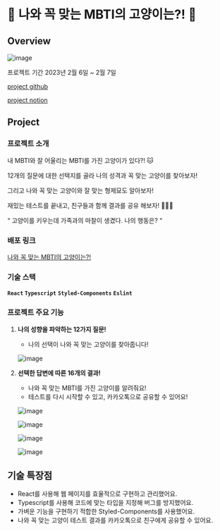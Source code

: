 # 🐾 나와 꼭 맞는 MBTI의 고양이는?! 🐾

## Overview

![image](https://github.com/JHni2/bestCatTest/assets/105628384/c7baacd1-3c8f-4ed7-bb82-903bf326d1b9)

프로젝트 기간 
2023년 2월 6일 ~ 2월 7일

[project github](https://github.com/JHni2/bestCatTest)

[project notion](https://www.notion.so/MBTI-29c091c41d524720ad69492445930314?pvs=4)

## Project

### 프로젝트 소개

내 MBTI와 잘 어울리는 MBTI를 가진 고양이가 있다?! 🐱

12개의 질문에 대한 선택지를 골라 나의 성격과 꼭 맞는 고양이를 찾아보자!

그리고 나와 꼭 맞는 고양이와 잘 맞는 형제묘도 알아보자!

재밌는 테스트를 끝내고, 친구들과 함께 결과를 공유 해보자! 🙋🏻‍♀️

 “ 고양이를 키우는데 가족과의 마찰이 생겼다. 나의 행동은? “

### **배포 링크**

[나와 꼭 맞는 MBTI의 고양이는?!](https://mbtitest-ts.vercel.app/)

### **기술 스택**

**`React` `Typescript`** **`Styled-Components`** **`Eslint`**

### 프로젝트 주요 기능

1. **나의 성향을 파악하는 12가지 질문!**
    - 나의 선택이 나와 꼭 맞는 고양이를 찾아줍니다!
    
    ![image](https://github.com/JHni2/bestCatTest/assets/105628384/e2249e0e-f0e0-40af-8ec8-22ef0665f5d9)

    
2.  **선택한 답변에 따른 16개의 결과!**
    - 나와 꼭 맞는 MBTI를 가진 고양이를 알려줘요!
    - 테스트를 다시 시작할 수 있고, 카카오톡으로 공유할 수 있어요!
    
    ![image](https://github.com/JHni2/bestCatTest/assets/105628384/015afa02-3cb2-4ede-943d-868eabf18fe4)
    
    ![image](https://github.com/JHni2/bestCatTest/assets/105628384/9f3ef11d-0608-4159-b243-c3c197847385)
    
    ![image](https://github.com/JHni2/bestCatTest/assets/105628384/58c594e0-9673-46e8-98f2-d73b84a63a22)
    
    ![image](https://github.com/JHni2/bestCatTest/assets/105628384/f0f2e12d-2475-436d-9c3a-7d782e6519d1)
    

## 기술 특장점

- React를 사용해 웹 페이지를 효율적으로 구현하고 관리했어요.
- Typescript를 사용해 코드에 맞는 타입을 지정해 버그를 방지했어요.
- 가벼운 기능을 구현하기 적합한 Styled-Components를 사용했어요.
- 나와 꼭 맞는 고양이 테스트 결과를 카카오톡으로 친구에게 공유할 수 있어요.
